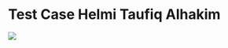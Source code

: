 Test Case Helmi Taufiq Alhakim
==============================
![](https://github.com/helmitaufiqa/TestCaseHelmi/tree/master/TestCase/Resources/Media/Screenshoot.png)
